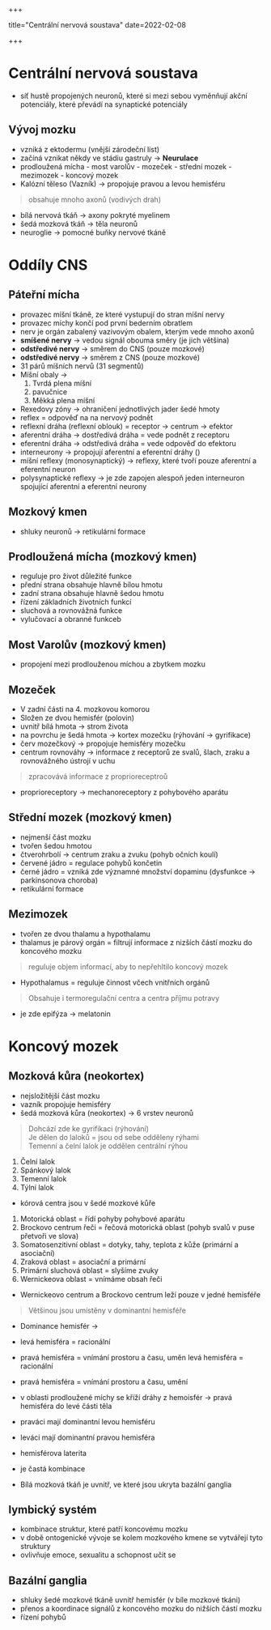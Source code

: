+++

  title="Centrální nervová soustava"
  date=2022-02-08

+++

# Centrální nervová soustava 
- síť hustě propojených neuronů, které si mezi sebou vyměnňují akční potenciály, které převádí na synaptické potenciály
## Vývoj mozku
- vzniká z ektodermu (vnější zárodeční list)
- začíná vznikat někdy ve stádiu gastruly $\to$ **Neurulace**
- prodloužená mícha - most varolův - mozeček - střední mozek - mezimozek - koncový mozek
- Kalózní těleso (Vazník) $\to$ propojuje pravou a levou hemisféru
> obsahuje mnoho axonů (vodivých drah)
- bílá nervová tkáň $\to$ axony pokryté myelinem
- šedá mozková tkáň $\to$ těla neuronů
- neuroglie $\to$ pomocné buňky nervové tkáně

# Oddíly CNS
## Páteřní mícha
- provazec míšní tkáně, ze které vystupují do stran míšní nervy 
- provazec míchy končí pod první bederním obratlem
- nerv je orgán zabalený vazivovým obalem, kterým vede mnoho axonů
- **smíšené nervy** $\to$ vedou signál obouma směry (je jich většina)
- **odstředivé nervy** $\to$ směrem do CNS (pouze mozkové)
- **odstředivé nervy** $\to$ směrem z CNS (pouze mozkové)
- 31 párů míšních nervů (31 segmentů)
- Míšní obaly $\to$
  1. Tvrdá plena míšní
  2. pavučnice
  3. Měkká plena míšní
- Rexedovy zóny $\to$ ohraničení jednotlivých jader šedé hmoty
- reflex = odpověď na na nervový podnět
- reflexní dráha (reflexní oblouk) = receptor $\to$ centrum $\to$ efektor
- aferentní dráha $\to$  dostředívá dráha = vede podnět z receptoru
- eferentní dráha $\to$ odstředivá dráha = vede odpověď do efektoru
- interneurony $\to$ propojují aferentní a eferentní dráhy ()
- míšní reflexy (monosynaptický) $\to$ reflexy, které tvoří pouze aferentní a eferentní neuron
- polysynaptické reflexy $\to$ je zde zapojen alespoň jeden interneuron spojující aferentní a eferentní neurony

## Mozkový kmen

- shluky neuronů $\to$ retikulární formace

## Prodloužená mícha (mozkový kmen)

- reguluje pro život důležité funkce
- přední strana obsahuje hlavně bílou hmotu
- zadní strana obsahuje hlavně šedou hmotu
- řízení základních životních funkcí
-  sluchová a rovnovážná funkce
- vylučovací a obranné funkceb

## Most Varolův (mozkový kmen)

- propojení mezi prodlouženou míchou a zbytkem mozku

## Mozeček 
- V zadní části na 4. mozkovou komorou
- Složen ze dvou hemisfér (polovin)
- uvnitř bílá hmota $\to$ strom života
- na povrchu je šedá hmota $\to$ kortex mozečku (rýhování $\to$ gyrifikace)
- červ mozečkový $\to$ propojuje hemisféry mozečku
- centrum rovnováhy $\to$ informace z receptorů ze svalů, šlach, zraku a rovnovážného ústrojí v uchu
> zpracovává informace z proprioreceptroů <br>

- proprioreceptory $\to$ mechanoreceptory z pohybového aparátu

## Střední mozek (mozkový kmen)
- nejmenší část mozku
- tvořen šedou hmotou
- čtverohrbolí $\to$ centrum zraku a zvuku (pohyb očních koulí)
- červené jádro  = regulace pohybů končetin
- černé jádro = vzniká zde významné množství dopaminu (dysfunkce $\to$ parkinsonova choroba)
- retikulární formace

## Mezimozek 
- tvořen ze dvou thalamu a hypothalamu
- thalamus je párový orgán = filtrují informace z nizších částí mozku do koncového mozku 
> reguluje objem informací, aby to nepřehltilo koncový mozek <br> 

- Hypothalamus = reguluje činnost včech vnitřních orgánů

> Obsahuje i termoregulační centra a centra příjmu potravy <br>
- je zde epifýza $\to$ melatonin 



# Koncový mozek 
## Mozková kůra (neokortex) 
- nejsložitější část mozku 
- vazník propojuje hemisféry
- šedá mozková kůra (neokortex) $\to$ 6 vrstev neuronů
> Dohcází zde ke gyrifikaci (rýhování) <br>
> Je dělen do laloků = jsou od sebe odděleny rýhami <br>
> Temenní a čelní lalok je oddělen centrální rýhou <br>

1. Čelní lalok
2. Spánkový lalok
3. Temenní lalok 
4. Týlní lalok

- kórová centra jsou v šedé mozkové kůře 
1. Motorická oblast = řídí pohyby pohybové aparátu 
2. Brockovo centrum řeči = řečová motorická oblast (pohyb svalů v puse přetvoři ve slova) 
3. Somatosenzitivní oblast = dotyky, tahy, teplota z kůže (primární a asociační) 
4. Zraková oblast = asociační a primární
5. Primární sluchová oblast = slyšíme zvuky
6. Wernickeova oblast = vnímáme obsah řeči
- Wernickeovo centrum a Brockovo centrum leží pouze v jedné hemisféře 
> Většinou jsou umístěny v dominantní hemisféře <br>

- Dominance hemisfér $\to$
- levá hemisféra = racionální
- pravá hemisféra = vnímání prostoru a času, uměn levá hemisféra = racionální
- pravá hemisféra = vnímání prostoru a času, umění
- v oblasti prodloužené míchy se kříží dráhy z hemoisfér $\to$ pravá hemisféra do levé části těla 
- praváci mají dominantní levou hemisféru 
- leváci mají dominantní pravou hemisféra 
- hemisférova laterita
- je častá kombinace


- Bílá mozková tkáň je uvnitř, ve které jsou ukryta bazální ganglia
## lymbický systém
- kombinace struktur, které patří koncovému mozku 
- v době ontogenické vývoje se kolem mozkového kmene se vytvářejí tyto struktury
- ovlivňuje emoce, sexualitu a schopnost učit se 

## Bazální ganglia
- shluky šedé mozkové tkáně uvnitř hemisfér (v bíle mozkové tkáni)
- přenos a koordinace signálů z koncového mozku do nižších částí mozku
- řízení pohybů








